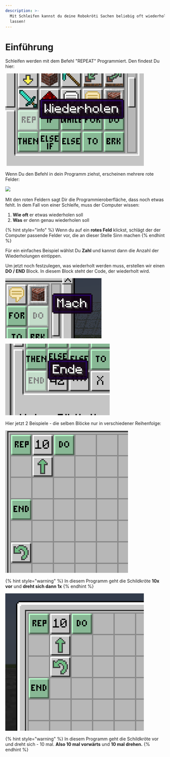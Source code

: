 ```yaml
---
description: >-
  Mit Schleifen kannst du deine Robokröti Sachen beliebig oft wiederholen
  lassen!
---
```


# Einführung

Schleifen werden mit dem Befehl "REPEAT" Programmiert. Den findest Du hier:

![Repeat ist des englische Wort für "Wiederholen"](<../../.gitbook/assets/Turtle - REP.png>)

Wenn Du den Befehl in dein Programm ziehst, erscheinen mehrere rote Felder:

![](<../../.gitbook/assets/Turtle REP Überblick.png>)

Mit den roten Feldern sagt Dir die Programmieroberfläche, dass noch etwas fehlt. In dem Fall von einer Schleife, muss der Computer wissen:

1. **Wie oft** er etwas wiederholen soll
2. **Was** er denn genau wiederholen soll&#x20;

{% hint style="info" %}
Wenn du auf ein **rotes Feld** klickst, schlägt der der Computer passende Felder vor, die an dieser Stelle Sinn machen
{% endhint %}

Für ein einfaches Beispiel wählst Du **Zahl** und kannst dann die Anzahl der Wiederholungen eintippen.

Um jetzt noch festzulegen, was wiederholt werden muss, erstellen wir einen **DO / END** Block. In diesem Block steht der Code, der wiederholt wird.

![Anfang des Blockes...](<../../.gitbook/assets/Turtre REP - DO.png>)

![... und das Ende](<../../.gitbook/assets/Turtle REP - END.png>)

Hier jetzt 2 Beispiele - die selben Blöcke nur in verschiedener Reihenfolge:

![](<../../.gitbook/assets/Turtle - REP Schleife 1.png>)

{% hint style="warning" %}
In diesem Programm geht die Schildkröte **10x vor** und **dreht sich dann 1x**
{% endhint %}

![](<../../.gitbook/assets/Turtle REP - Schleife 2.png>)

{% hint style="warning" %}
In diesem Programm geht die Schildkröte vor und dreht sich - 10 mal. **Also 10 mal vorwärts** und **10 mal drehen.**
{% endhint %}
